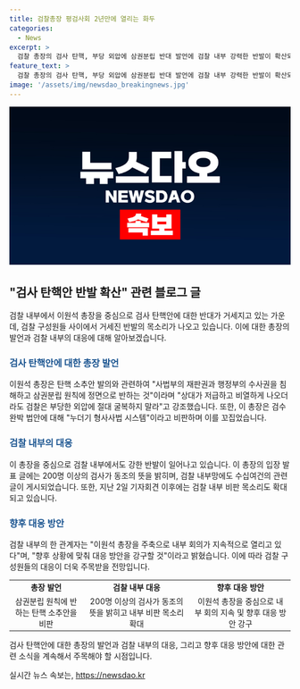 ```yaml
---
title: 검찰총장 평검사회 2년만에 열리는 화두
categories:
  - News
excerpt: >
  검찰 총장의 검사 탄핵, 부당 외압에 삼권분립 반대 발언에 검찰 내부 강력한 반발이 확산되고 있음. 200명 이상의 검사가 동조하며 나를 탄핵하라 등의 비판 표명. 이 총장은 탄핵 소추안을 공정과 효율이 아닌 검찰권 박탈 목표로 비판하며, ‘검찰청 폐지’ 법안을 비난. 내부 회의 활발화로 평검사 회의 재개 전망도 제기됨.
feature_text: >
  검찰 총장의 검사 탄핵, 부당 외압에 삼권분립 반대 발언에 검찰 내부 강력한 반발이 확산되고 있음. 200명 이상의 검사가 동조하며 나를 탄핵하라 등의 비판 표명. 이 총장은 탄핵 소추안을 공정과 효율이 아닌 검찰권 박탈 목표로 비판하며, ‘검찰청 폐지’ 법안을 비난. 내부 회의 활발화로 평검사 회의 재개 전망도 제기됨.
image: '/assets/img/newsdao_breakingnews.jpg'
---
```


<p><img src="/assets/img/newsdao_breakingnews.jpg" alt="flaretime 속보" /></p>

<h2 data-ke-size="size26">"검사 탄핵안 반발 확산" 관련 블로그 글</h2>

<p data-ke-size="size16">검찰 내부에서 이원석 총장을 중심으로 검사 탄핵안에 대한 반대가 거세지고 있는 가운데, 검찰 구성원들 사이에서 거세진 반발의 목소리가 나오고 있습니다. 이에 대한 총장의 발언과 검찰 내부의 대응에 대해 알아보겠습니다.</p>

<h3><b><span style="color: #1a5490;">검사 탄핵안에 대한 총장 발언</span></b></h3>

<p data-ke-size="size16">이원석 총장은 탄핵 소추안 발의와 관련하여 "사법부의 재판권과 행정부의 수사권을 침해하고 삼권분립 원칙에 정면으로 반하는 것"이라며 "상대가 저급하고 비열하게 나오더라도 검찰은 부당한 외압에 절대 굴복하지 말라"고 강조했습니다. 또한, 이 총장은 검수완박 법안에 대해 "누더기 형사사법 시스템"이라고 비판하며 이를 꼬집었습니다.</p>

<h3><b><span style="color: #1a5490;">검찰 내부의 대응</span></b></h3>

<p data-ke-size="size16">이 총장을 중심으로 검찰 내부에서도 강한 반발이 일어나고 있습니다. 이 총장의 입장 발표 글에는 200명 이상의 검사가 동조의 뜻을 밝히며, 검찰 내부망에도 수십여건의 관련 글이 게시되었습니다. 또한, 지난 2일 기자회견 이후에는 검찰 내부 비판 목소리도 확대되고 있습니다.</p>

<h3><b><span style="color: #1a5490;">향후 대응 방안</span></b></h3>

<p data-ke-size="size16">검찰 내부의 한 관계자는 "이원석 총장을 주축으로 내부 회의가 지속적으로 열리고 있다"며, "향후 상황에 맞춰 대응 방안을 강구할 것"이라고 밝혔습니다. 이에 따라 검찰 구성원들의 대응이 더욱 주목받을 전망입니다.</p>

<table>
  <tr>
    <td style="text-align: center; height: 17px;"><b>총장 발언</b></td>
    <td style="text-align: center; height: 17px;"><b>검찰 내부 대응</b></td>
    <td style="text-align: center; height: 17px;"><b>향후 대응 방안</b></td>
  </tr>
  <tr>
    <td style="text-align: center;">삼권분립 원칙에 반하는 탄핵 소추안을 비판</td>
    <td style="text-align: center;">200명 이상의 검사가 동조의 뜻을 밝히고 내부 비판 목소리 확대</td>
    <td style="text-align: center;">이원석 총장을 중심으로 내부 회의 지속 및 향후 대응 방안 강구</td>
  </tr>
</table>

<p data-ke-size="size16">검사 탄핵안에 대한 총장의 발언과 검찰 내부의 대응, 그리고 향후 대응 방안에 대한 관련 소식을 계속해서 주목해야 할 시점입니다.</p>
실시간 뉴스 속보는, <a href="https://newsdao.kr" rel="dofollow">https://newsdao.kr</a>


